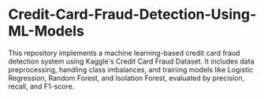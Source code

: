 # Credit-Card-Fraud-Detection-Using-ML-Models
This repository implements a machine learning-based credit card fraud detection system using Kaggle's Credit Card Fraud Dataset. It includes data preprocessing, handling class imbalances, and training models like Logistic Regression, Random Forest, and Isolation Forest, evaluated by precision, recall, and F1-score.
